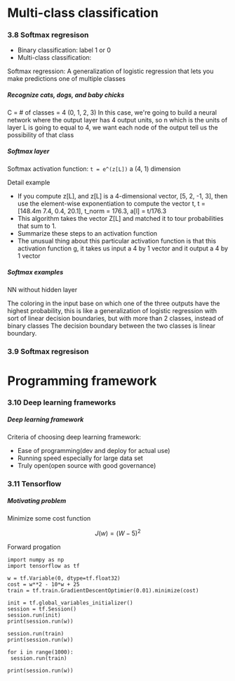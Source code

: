 # Multi-class classification
### 3.8 Softmax regresison
- Binary classification: label 1 or 0 
- Multi-class classification: 

Softmax regression: A generalization of logistic regression that lets you make predictions one of multiple classes

##### Recognize cats, dogs, and baby chicks
C = # of classes = 4 (0, 1, 2, 3)
In this case, we're going to build a neural network where the output layer has 4 output units, so n which is the units of layer L is going to equal to 4, we want each node of the output tell us the possibility of that class

##### Softmax layer  
Softmax activation function:
```t = e^(z[L])``` a (4, 1) dimension 

Detail example
- If you compute z[L], and z[L] is a 4-dimensional vector, [5, 2, -1, 3], then use the element-wise exponentiation to compute the vector t, t = [148.4m 7.4, 0.4, 20.1], t_norm = 176.3, a[l] = t/176.3
- This algorithm takes the vector Z[L] and matched it to tour probabilities that sum to 1.
- Summarize these steps to an activation function
- The unusual thing about this particular activation function is that this activation function g, it takes us input a 4 by 1 vector and it output a 4 by 1 vector 
 
##### Softmax examples
NN without hidden layer

The coloring in the input base on which one of the three outputs have the highest probability, this is like a generalization of logistic regression with sort of linear decision boundaries, but with more than 2 classes, instead of binary classes
The decision boundary between the two classes is linear boundary. 

### 3.9 Softmax regresison

# Programming framework

### 3.10 Deep learning frameworks 
##### Deep learning framework 
Criteria of choosing deep learning framework:
- Ease of programming(dev and deploy for actual use)
- Running speed especially for large data set 
- Truly open(open source with good governance) 

### 3.11 Tensorflow
##### Motivating problem 
Minimize some cost function 

$$
J(w) = (W - 5)^2
$$

Forward progation 

```
import numpy as np
import tensorflow as tf

w = tf.Variable(0, dtype=tf.float32)
cost = w**2 - 10*w + 25
train = tf.train.GradientDescentOptimier(0.01).minimize(cost)

init = tf.global_variables_initializer()
session = tf.Session()
session.run(init)
print(session.run(w))

session.run(train)
print(session.run(w))

for i in range(1000):
 session.run(train)

print(session.run(w))

```























